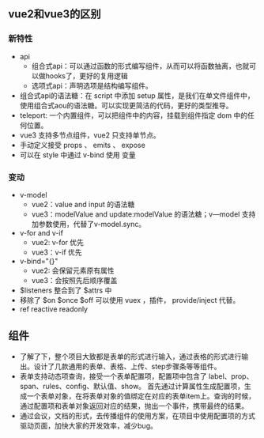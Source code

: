## vue2和vue3的区别
### 新特性
- api
  - 组合式api：可以通过函数的形式编写组件，从而可以将函数抽离，也就可以做hooks了，更好的复用逻辑
  - 选项式api：声明选项是结构编写组件。
- 组合式api的语法糖：在 script 中添加 setup 属性，是我们在单文件组件中，使用组合式aou的语法糖。可以实现更简洁的代码，更好的类型推导。
- teleport: 一个内置组件，可以把组件中的内容，挂载到组件指定 dom 中的任何位置。
- vue3 支持多节点组件，vue2 只支持单节点。
- 手动定义接受 props 、 emits 、 expose
- 可以在 style 中通过 v-bind 使用 变量

### 变动
- v-model
  - vue2：value and input 的语法糖
  - vue3：modelValue and update:modelValue 的语法糖；v—model 支持加参数使用，代替了v-model.sync。
- v-for and v-if
  - vue2: v-for 优先
  - vue3：v-if 优先
- v-bind="{}"
  - vue2: 会保留元素原有属性
  - vue3：会按照先后顺序覆盖
- $listeners 整合到了 $attrs 中
- 移除了 $on $once $off 可以使用 vuex ，插件， provide/inject 代替。
- ref reactive readonly



## 组件
- 了解了下，整个项目大致都是表单的形式进行输入，通过表格的形式进行输出。设计了几款通用的表单、表格、上传、step步骤条等等组件。
- 表单支持动态项查询，接受一个表单配置项，配置项中包含了 label、prop、span、rules、config、默认值、show。 首先通过计算属性生成配置项，生成一个表单对象，在将表单对象的值绑定在对应的表单item上。查询的时候，通过配置项和表单对象返回对应的结果，抛出一个事件，携带最终的结果。
- 通过会议，文档的形式，去传播组件的使用方案，在项目中使用配置项的方式驱动页面，加快大家的开发效率，减少bug。